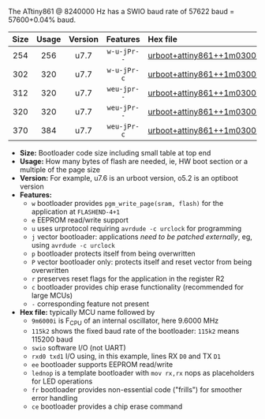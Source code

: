 The ATtiny861 @ 8240000 Hz has a SWIO baud rate of 57622 baud = 57600+0.04% baud.

|Size|Usage|Version|Features|Hex file|
|:-:|:-:|:-:|:-:|:--|
|254|256|u7.7|`w-u-jPr--`|[urboot+attiny861++1m0300i++++7k2_swio_rxb0_txb1_lednop.hex](https://raw.githubusercontent.com/stefanrueger/urboot.hex/main/mcus/attiny861/internal_oscillator/fint++1m0300_Hz/br++++7k2_bps/urboot+attiny861++1m0300i++++7k2_swio_rxb0_txb1_lednop.hex)|
|302|320|u7.7|`w-u-jPr-c`|[urboot+attiny861++1m0300i++++7k2_swio_rxb0_txb1_lednop_fr_ce.hex](https://raw.githubusercontent.com/stefanrueger/urboot.hex/main/mcus/attiny861/internal_oscillator/fint++1m0300_Hz/br++++7k2_bps/urboot+attiny861++1m0300i++++7k2_swio_rxb0_txb1_lednop_fr_ce.hex)|
|312|320|u7.7|`weu-jpr--`|[urboot+attiny861++1m0300i++++7k2_swio_rxb0_txb1_ee_lednop.hex](https://raw.githubusercontent.com/stefanrueger/urboot.hex/main/mcus/attiny861/internal_oscillator/fint++1m0300_Hz/br++++7k2_bps/urboot+attiny861++1m0300i++++7k2_swio_rxb0_txb1_ee_lednop.hex)|
|320|320|u7.7|`weu-jPr--`|[urboot+attiny861++1m0300i++++7k2_swio_rxb0_txb1_ee.hex](https://raw.githubusercontent.com/stefanrueger/urboot.hex/main/mcus/attiny861/internal_oscillator/fint++1m0300_Hz/br++++7k2_bps/urboot+attiny861++1m0300i++++7k2_swio_rxb0_txb1_ee.hex)|
|370|384|u7.7|`weu-jPr-c`|[urboot+attiny861++1m0300i++++7k2_swio_rxb0_txb1_ee_lednop_fr_ce.hex](https://raw.githubusercontent.com/stefanrueger/urboot.hex/main/mcus/attiny861/internal_oscillator/fint++1m0300_Hz/br++++7k2_bps/urboot+attiny861++1m0300i++++7k2_swio_rxb0_txb1_ee_lednop_fr_ce.hex)|

- **Size:** Bootloader code size including small table at top end
- **Usage:** How many bytes of flash are needed, ie, HW boot section or a multiple of the page size
- **Version:** For example, u7.6 is an urboot version, o5.2 is an optiboot version
- **Features:**
  + `w` bootloader provides `pgm_write_page(sram, flash)` for the application at `FLASHEND-4+1`
  + `e` EEPROM read/write support
  + `u` uses urprotocol requiring `avrdude -c urclock` for programming
  + `j` vector bootloader: applications *need to be patched externally*, eg, using `avrdude -c urclock`
  + `p` bootloader protects itself from being overwritten
  + `P` vector bootloader only: protects itself and reset vector from being overwritten
  + `r` preserves reset flags for the application in the register R2
  + `c` bootloader provides chip erase functionality (recommended for large MCUs)
  + `-` corresponding feature not present
- **Hex file:** typically MCU name followed by
  + `9m6000i` is F<sub>CPU</sub> of an internal oscillator, here 9.6000 MHz
  + `115k2` shows the fixed baud rate of the bootloader: `115k2` means 115200 baud
  + `swio` software I/O (not UART)
  + `rxd0 txd1` I/O using, in this example, lines RX `D0` and TX `D1`
  + `ee` bootloader supports EEPROM read/write
  + `lednop` is a template bootloader with `mov rx,rx` nops as placeholders for LED operations
  + `fr` bootloader provides non-essential code ("frills") for smoother error handling
  + `ce` bootloader provides a chip erase command

